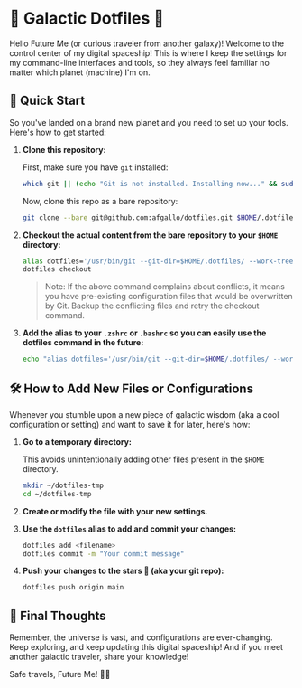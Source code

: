 # 🌌 Galactic Dotfiles 🌠

Hello Future Me (or curious traveler from another galaxy)! Welcome to the control center of my digital spaceship! This is where I keep the settings for my command-line interfaces and tools, so they always feel familiar no matter which planet (machine) I'm on.

## 🚀 Quick Start

So you've landed on a brand new planet and you need to set up your tools. Here's how to get started:

1. **Clone this repository:**

   First, make sure you have `git` installed:

   ```bash
   which git || (echo "Git is not installed. Installing now..." && sudo apt install git)
   ```

   Now, clone this repo as a bare repository:

   ```bash
   git clone --bare git@github.com:afgallo/dotfiles.git $HOME/.dotfiles
   ```

2. **Checkout the actual content from the bare repository to your `$HOME` directory:**

   ```bash
   alias dotfiles='/usr/bin/git --git-dir=$HOME/.dotfiles/ --work-tree=$HOME'
   dotfiles checkout
   ```

   > Note: If the above command complains about conflicts, it means you have pre-existing configuration files that would be overwritten by Git. Backup the conflicting files and retry the checkout command.

3. **Add the alias to your `.zshrc` or `.bashrc` so you can easily use the dotfiles command in the future:**

   ```bash
   echo "alias dotfiles='/usr/bin/git --git-dir=$HOME/.dotfiles/ --work-tree=$HOME'" >> $HOME/.zshrc
   ```

## 🛠 How to Add New Files or Configurations

Whenever you stumble upon a new piece of galactic wisdom (aka a cool configuration or setting) and want to save it for later, here's how:

1. **Go to a temporary directory:**

   This avoids unintentionally adding other files present in the `$HOME` directory.

   ```bash
   mkdir ~/dotfiles-tmp
   cd ~/dotfiles-tmp
   ```

2. **Create or modify the file with your new settings.**

3. **Use the `dotfiles` alias to add and commit your changes:**

   ```bash
   dotfiles add <filename>
   dotfiles commit -m "Your commit message"
   ```

4. **Push your changes to the stars 🌟 (aka your git repo):**

   ```bash
   dotfiles push origin main
   ```

## 🌌 Final Thoughts

Remember, the universe is vast, and configurations are ever-changing. Keep exploring, and keep updating this digital spaceship! And if you meet another galactic traveler, share your knowledge!

Safe travels, Future Me! 🚀
